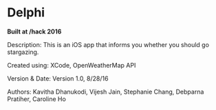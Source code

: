 # Delphi

**Built at /hack 2016**

Description: This is an iOS app that informs you whether you should go stargazing.

Created using: XCode, OpenWeatherMap API

Version & Date: Version 1.0, 8/28/16

Authors: Kavitha Dhanukodi, Vijesh Jain, Stephanie Chang, Debparna Pratiher, Caroline Ho

